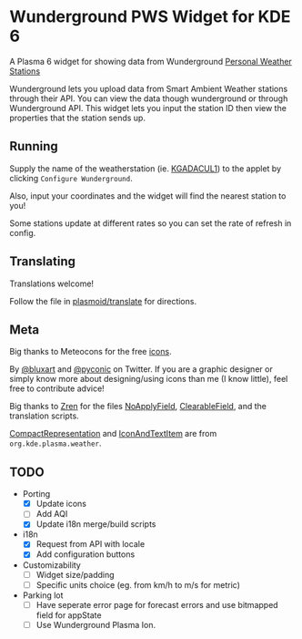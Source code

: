# Wunderground PWS Widget for KDE 6

A Plasma 6 widget for showing data from Wunderground [Personal Weather Stations](https://www.wunderground.com/pws/overview)

Wunderground lets you upload data from Smart Ambient Weather stations through their API.
You can view the data though wunderground or through Wunderground API. This widget lets
you input the station ID then view the properties that the station sends up.

## Running

Supply the name of the weatherstation (ie. [KGADACUL1](https://www.wunderground.com/dashboard/pws/KGADACUL1)) to the applet by clicking `Configure Wunderground`.

Also, input your coordinates and the widget will find the nearest station to you!

Some stations update at different rates so you can set the rate of refresh in config.

## Translating

Translations welcome!

Follow the file in [plasmoid/translate](./plasmoid/translate) for directions.

## Meta

Big thanks to Meteocons for the free [icons](https://www.alessioatzeni.com/meteocons/).

By [@bluxart](https://twitter.com/bluxart) and [@pyconic](https://twitter.com/pyconic) on Twitter.
If you are a graphic designer or simply know more about designing/using icons than me (I know little), feel free to contribute advice!

Big thanks to [Zren](https://github.com/Zren) for the files [NoApplyField](./plasmoid/contents/ui/config/NoApplyField.qml), [ClearableField](./plasmoid/contents/ui/config/ClearableField.qml), and the translation scripts.

[CompactRepresentation](./plasmoid/contents/ui/CompactRepresentation.qml) and [IconAndTextItem](./plasmoid/contents/ui/IconAndTextItem.qml) are from `org.kde.plasma.weather`.

## TODO

- Porting
    -   [x] Update icons
    -   [ ] Add AQI
    -   [x] Update i18n merge/build scripts

-   i18n
    -   [x] Request from API with locale
    -   [x] Add configuration buttons
-   Customizability
    -   [ ] Widget size/padding
    -   [ ] Specific units choice (eg. from km/h to m/s for metric)
-   Parking lot
    -   [ ] Have seperate error page for forecast errors and use bitmapped field for appState
    -   [ ] Use Wunderground Plasma Ion.

